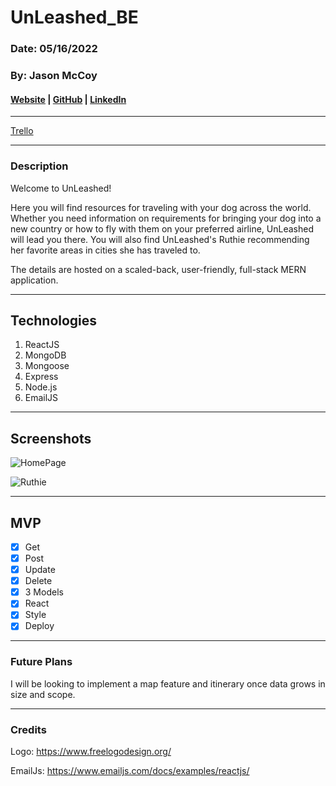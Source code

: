# UnLeashed_BE

### Date: 05/16/2022

### By: Jason McCoy

#### [Website](https://ruunleashed.herokuapp.com/) | [GitHub](https://github.com/MC-JSON) | [LinkedIn](https://www.linkedin.com/in/jasonwmccoy/)

---

[Trello](https://trello.com/b/eENjqwAP/unleashed)

---

### Description

Welcome to UnLeashed!

Here you will find resources for traveling with your dog across the world. Whether you need information on requirements for bringing your dog into a new country or how to fly with them on your preferred airline, UnLeashed will lead you there. You will also find UnLeashed's Ruthie recommending her favorite areas in cities she has traveled to.

The details are hosted on a scaled-back, user-friendly, full-stack MERN application.

---

## Technologies

1.  ReactJS
2.  MongoDB
3.  Mongoose
4.  Express
5.  Node.js
6.  EmailJS

---

## Screenshots

![HomePage](https://res.cloudinary.com/dntpwckqi/image/upload/v1652634610/Homepage_fbazay.png)

![Ruthie](https://res.cloudinary.com/dntpwckqi/image/upload/v1652634621/Ruthie_ysmrwq.png)

---

## **MVP**

- [x] Get
- [x] Post
- [x] Update
- [x] Delete
- [x] 3 Models
- [x] React
- [x] Style
- [x] Deploy

---

### **Future Plans**

I will be looking to implement a map feature and itinerary once data grows in size and scope.

---

### **Credits**

Logo: https://www.freelogodesign.org/

EmailJs: https://www.emailjs.com/docs/examples/reactjs/

